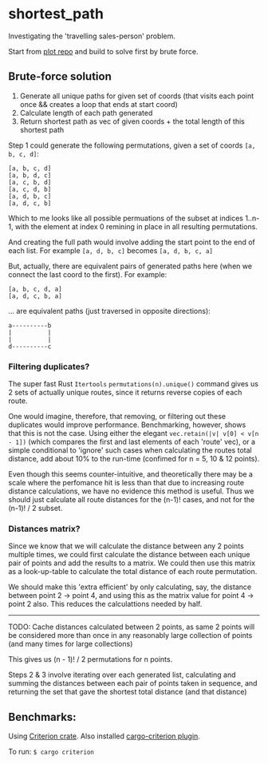 # shortest_path

Investigating the 'travelling sales-person' problem.

Start from [plot repo](https://github.com/jinjagit/plot) and build to solve first by brute force.

## Brute-force solution

1. Generate all unique paths for given set of coords (that visits each point once && creates a loop that ends at start coord)
2. Calculate length of each path generated
3. Return shortest path as vec of given coords + the total length of this shortest path

Step 1 could generate the following permutations, given a set of coords `[a, b, c, d]`:
```
[a, b, c, d]
[a, b, d, c]
[a, c, b, d]
[a, c, d, b]
[a, d, b, c]
[a, d, c, b]
```

Which to me looks like all possible permuations of the subset at indices 1..n-1, with the element at index 0 remining in place in all resulting permutations.

And creating the full path would involve adding the start point to the end of each list.
For example `[a, d, b, c]` becomes `[a, d, b, c, a]`

But, actually, there are equivalent pairs of generated paths here (when we connect the last coord to the first). For example:
```
[a, b, c, d, a]
[a, d, c, b, a]
```
... are equivalent paths (just traversed in opposite directions):
```
a----------b
|          |
|          |
d----------c
```

### Filtering duplicates?

The super fast Rust `Itertools` `permutations(n).unique()` command gives us 2 sets of actually unique routes, since it returns reverse copies of each route.

One would imagine, therefore, that removing, or filtering out these duplicates would improve performance. Benchmarking, however, shows that this is not the case. Using either the elegant `vec.retain(|v| v[0] < v[n - 1])` (which compares the first and last elements of each 'route' vec), or a simple conditional to 'ignore' such cases when calculating the routes total distance, add about 10% to the run-time (confimed for n = 5, 10 & 12 points).

Even though this seems counter-intuitive, and theoretically there may be a scale where the perfomance hit is less than that due to increasing route distance calculations, we have no evidence this method is useful. Thus we should just calculate all route distances for the (n-1)! cases, and not for the (n-1)! / 2 subset.

### Distances matrix?

Since we know that we will calculate the distance between any 2 points multiple times, we could first calculate the distance between each unique pair of points and add the results to a matrix. We could then use this matrix as a look-up-table to calculate the total distance of each route permutation.

We should make this 'extra efficient' by only calculating, say, the distance between point 2 -> point 4, and using this as the matrix value for point 4 -> point 2 also. This reduces the calculattions needed by half.

-------------------------------------------------------------------------------------------------------------------------------------

TODO: Cache distances calculated between 2 points, as same 2 points will be considered more than once in any reasonably large collection of points (and many times for large collections)

This gives us (n - 1)! / 2 permutations for n points.

Steps 2 & 3 involve iterating over each generated list, calculating and summing the distances between each pair of points taken in sequence, and returning the set that gave the shortest total distance (and that distance)

## Benchmarks:

Using [Criterion crate](https://bheisler.github.io/criterion.rs/book/getting_started.html).
Also installed [cargo-criterion plugin](https://github.com/bheisler/cargo-criterion).

To run: `$ cargo criterion`